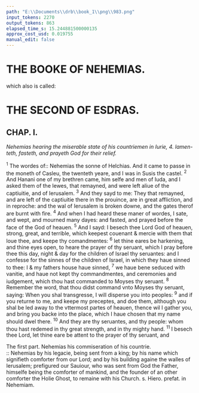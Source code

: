```yaml
---
path: "E:\\Documents\\drb\\book_1\\png\\983.png"
input_tokens: 2270
output_tokens: 863
elapsed_time_s: 15.244881500000135
approx_cost_usd: 0.019755
manual_edit: false
---
```

# THE BOOKE OF NEHEMIAS.
which also is called:
# THE SECOND OF ESDRAS.

## CHAP. I.

*Nehemias hearing the miserable state of his countriemen in Iurie, 4. lamen-*
*teth, fasteth, and prayeth God for their relief.*

<sup>1</sup> The wordes of:: Nehemias the sonne of Helchias. And it came to passe in the moneth of Casleu, the twenteth yeare, and I was in Susis the castel. <sup>2</sup> And Hanani one of my brethren came, him selfe and men of Iuda, and I asked them of the Iewes, that remayned, and were left aliue of the captiuitie, and of Ierusalem. <sup>3</sup> And they sayd to me: They that remayned, and are left of the captiuitie there in the prouince, are in great affliction, and in reproche: and the wal of Ierusalem is broken downe, and the gates therof are burnt with fire. <sup>4</sup> And when I had heard these maner of wordes, I sate, and wept, and mourned many dayes: and fasted, and prayed before the face of the God of heauen. <sup>5</sup> And I sayd: I besech thee Lord God of heauen, strong, great, and terrible, which keepest couenant & mercie with them that loue thee, and keepe thy comandmentes: <sup>6</sup> let thine eares be harkening, and thine eyes open, to heare the prayer of thy seruant, which I pray before thee this day, night & day for the children of Israel thy seruantes: and I confesse for the sinnes of the children of Israel, in which they haue sinned to thee: I & my fathers house haue sinned, <sup>7</sup> we haue bene seduced with vanitie, and haue not kept thy commandmentes, and ceremonies and iudgement, which thou hast commanded to Moyses thy seruant. <sup>8</sup> Remember the word, that thou didst command vnto Moyses thy seruant, saying: When you shal transgresse, I will disperse you into peoples: <sup>9</sup> and if you returne to me, and keepe my preceptes, and doe them, although you shal be led away to the vttermost partes of heauen, thence wil I gather you, and bring you backe into the place, which I haue chosen that my name should dwel there. <sup>10</sup> And they are thy seruantes, and thy people: whom thou hast redemed in thy great strength, and in thy mighty hand. <sup>11</sup> I besech thee Lord, let thine eare be attent to the prayer of thy seruant, and

<aside>The first part. Nehemias his commiseration of his countrie.</aside>

<aside>:: Nehemias by his legacie, being sent from a king; by his name which signifieth comforter from our Lord; and by his building againe the walles of Ierusalem; prefigured our Sauiour, who was sent from God the Father, himselfe being the comforter of mankind, and the founder of an other comforter the Holie Ghost, to remaine with his Church. s. Hiero. prefat. in Nehemiam.</aside>

[^1]: Adde. preleg. to Nehemias.